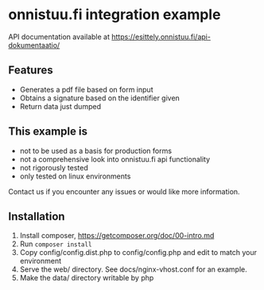 
# onnistuu.fi integration example

API documentation available at https://esittely.onnistuu.fi/api-dokumentaatio/

## Features

- Generates a pdf file based on form input
- Obtains a signature based on the identifier given
- Return data just dumped

## This example is

- not to be used as a basis for production forms
- not a comprehensive look into onnistuu.fi api functionality
- not rigorously tested
- only tested on linux environments

Contact us if you encounter any issues or would like more information.

## Installation

1. Install composer, https://getcomposer.org/doc/00-intro.md
1. Run `composer install`
1. Copy config/config.dist.php to config/config.php and edit to match your environment
1. Serve the web/ directory. See docs/nginx-vhost.conf for an example.
1. Make the data/ directory writable by php

